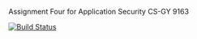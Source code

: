 Assignment Four for Application Security CS-GY 9163

[![Build Status](https://travis-ci.org/KithwoodNYU/AppSecAssignFour.svg?branch=master)](https://travis-ci.org/KithwoodNYU/AppSecAssignFour)

